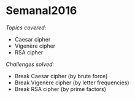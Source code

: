 # SemanaI2016

_Topics covered:_
* Caesar cipher
* Vigenère cipher
* RSA cipher

_Challenges solved:_
* Break Caesar cipher (by brute force)
* Break Vigenère cipher (by letter frequencies)
* Break RSA cipher (by prime factors)
